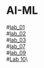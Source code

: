 # AI-ML
#[lab_01](https://github.com/2303A51859/AI-ML/blob/main/assignment_1.ipynb)\
#[lab_02](https://github.com/2303A51859/AI-ML/blob/main/Lab02_AIML_.ipynb)\
#[lab_03](https://github.com/2303A51859/AI-ML/blob/main/Lab3_AIML.ipynb)\
#[lab_07](https://github.com/2303A51859/AI-ML/blob/main/Assignment_7.ipynb)\
#[lab_09](https://github.com/2303A51859/AI-ML/blob/main/Assignment_9.ipynb)\
#[Lab 10](https://github.com/2303A51859/AI-ML/blob/main/Assignment_10.ipynb)\
